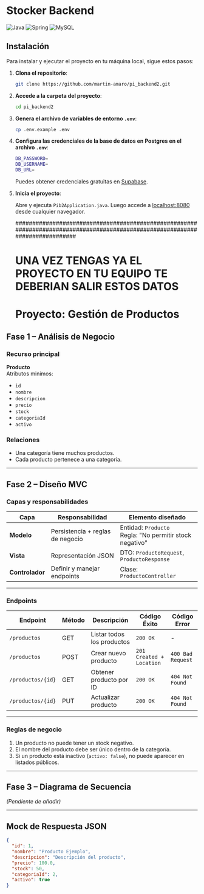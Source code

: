 # Stocker Backend

![Java](https://img.shields.io/badge/java-%23ED8B00.svg?style=for-the-badge&logo=openjdk&logoColor=white)
![Spring](https://img.shields.io/badge/spring-%236DB33F.svg?style=for-the-badge&logo=spring&logoColor=white)
![MySQL](https://img.shields.io/badge/mysql-4479A1.svg?style=for-the-badge&logo=mysql&logoColor=white)

## **Instalación**

Para instalar y ejecutar el proyecto en tu máquina local, sigue estos pasos:

1. **Clona el repositorio**:

    ```bash
    git clone https://github.com/martin-amaro/pi_backend2.git
    ```

2. **Accede a la carpeta del proyecto**:
    ```bash
    cd pi_backend2
    ```

2. **Genera el archivo de variables de entorno `.env`**:

    ```bash
    cp .env.example .env
    ```

3. **Configura las credenciales de la base de datos en Postgres en el archivo `.env`**:

    ```bash
    DB_PASSWORD=
    DB_USERNAME=
    DB_URL=
    ```

    Puedes obtener credenciales gratuitas en [Supabase](https://supabase.com/).

4. **Inicia el proyecto**:

    Abre y ejecuta `Pib2Application.java`. Luego accede a [localhost:8080](http://localhost:8080/) desde cualquier navegador.




    ##############################################################################################################################


    # UNA VEZ TENGAS YA EL PROYECTO  EN TU EQUIPO TE DEBERIAN SALIR ESTOS DATOS  


    # Proyecto: Gestión de Productos

##  Fase 1 – Análisis de Negocio

### Recurso principal
**Producto**  
Atributos minimos:
- `id`
- `nombre`
- `descripcion`
- `precio`
- `stock`
- `categoriaId`
- `activo`

### Relaciones
- Una categoría tiene muchos productos.
- Cada producto pertenece a una categoría.

---

##  Fase 2 – Diseño MVC

### Capas y responsabilidades

| Capa        | Responsabilidad                  | Elemento diseñado |
|-------------|----------------------------------|-------------------|
| **Modelo**  | Persistencia + reglas de negocio | Entidad: `Producto`<br>Regla: "No permitir stock negativo" |
| **Vista**   | Representación JSON               | DTO: `ProductoRequest`, `ProductoResponse` |
| **Controlador** | Definir y manejar endpoints  | Clase: `ProductoController` |

---

### Endpoints

| Endpoint           | Método | Descripción                | Código Éxito     | Código Error |
|--------------------|--------|----------------------------|------------------|--------------|
| `/productos`       | GET    | Listar todos los productos | `200 OK`         | -            |
| `/productos`       | POST   | Crear nuevo producto       | `201 Created + Location` | `400 Bad Request` |
| `/productos/{id}`  | GET    | Obtener producto por ID    | `200 OK`         | `404 Not Found` |
| `/productos/{id}`  | PUT    | Actualizar producto        | `200 OK`         | `404 Not Found` |

---

### Reglas de negocio
1. Un producto no puede tener un stock negativo.
2. El nombre del producto debe ser único dentro de la categoría.
3. Si un producto está inactivo (`activo: false`), no puede aparecer en listados públicos.

---

##  Fase 3 – Diagrama de Secuencia

*(Pendiente de añadir)*

---

##  Mock de Respuesta JSON
```json
{
  "id": 1,
  "nombre": "Producto Ejemplo",
  "descripcion": "Descripción del producto",
  "precio": 100.0,
  "stock": 50,
  "categoriaId": 2,
  "activo": true
}

